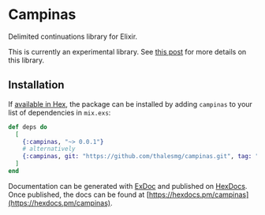 # Campinas

Delimited continuations library for Elixir.

This is currently an experimental library. See [this
post](https://thalesmg.github.io/posts/2021-08-27-elixir-delimited-continuations.html)
for more details on this library.

## Installation

If [available in Hex](https://hex.pm/docs/publish), the package can be installed
by adding `campinas` to your list of dependencies in `mix.exs`:

```elixir
def deps do
  [
    {:campinas, "~> 0.0.1"}
    # alternatively
    {:campinas, git: "https://github.com/thalesmg/campinas.git", tag: "0.0.1"}
  ]
end
```

Documentation can be generated with [ExDoc](https://github.com/elixir-lang/ex_doc)
and published on [HexDocs](https://hexdocs.pm). Once published, the docs can
be found at [https://hexdocs.pm/campinas](https://hexdocs.pm/campinas).
